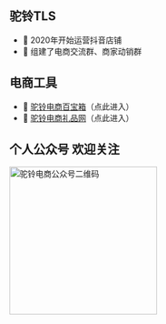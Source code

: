 
<!--
**lexsaints/lexsaints** is a ✨ _special_ ✨ repository because its `README.md` (this file) appears on your GitHub profile.
-->

## 驼铃TLS

- 💬 2020年开始运营抖音店铺
- 💬 组建了电商交流群、商家动销群

## 电商工具
- 💬 [驼铃电商百宝箱](https://tls-toolbox.pages.dev/)（点此进入）
- 💬 [驼铃电商礼品网](http://tb.88daifa.com)（点此进入）

## 个人公众号 欢迎关注

<img align="left" alt="驼铃电商公众号二维码" title="驼铃电商公众号" src="https://github.com/TLS-802/TLS/blob/main/gzh.png" width="260" loading="lazy" />
